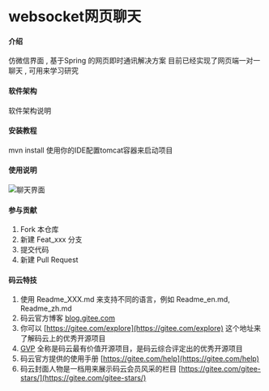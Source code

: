# websocket网页聊天

#### 介绍
仿微信界面 , 基于Spring 的网页即时通讯解决方案 目前已经实现了网页端一对一聊天 , 可用来学习研究 

#### 软件架构
软件架构说明


#### 安装教程

mvn install
使用你的IDE配置tomcat容器来启动项目

#### 使用说明

![聊天界面](https://images.gitee.com/uploads/images/2019/0910/221254_36098392_1674690.png "屏幕截图.png")

#### 参与贡献

1. Fork 本仓库
2. 新建 Feat_xxx 分支
3. 提交代码
4. 新建 Pull Request


#### 码云特技

1. 使用 Readme\_XXX.md 来支持不同的语言，例如 Readme\_en.md, Readme\_zh.md
2. 码云官方博客 [blog.gitee.com](https://blog.gitee.com)
3. 你可以 [https://gitee.com/explore](https://gitee.com/explore) 这个地址来了解码云上的优秀开源项目
4. [GVP](https://gitee.com/gvp) 全称是码云最有价值开源项目，是码云综合评定出的优秀开源项目
5. 码云官方提供的使用手册 [https://gitee.com/help](https://gitee.com/help)
6. 码云封面人物是一档用来展示码云会员风采的栏目 [https://gitee.com/gitee-stars/](https://gitee.com/gitee-stars/)